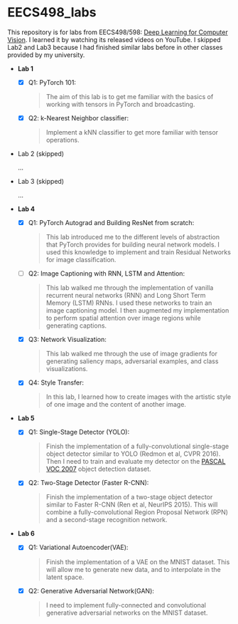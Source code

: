 # EECS498_labs

This repository is for labs from EECS498/598: [Deep Learning for Computer Vision](https://web.eecs.umich.edu/~justincj/teaching/eecs498/FA2020/). I learned it by watching its released videos on YouTube. I skipped Lab2 and Lab3 because I had finished similar labs before in other classes provided by my university.

* **Lab 1**

  - [x] Q1: PyTorch 101:

    > The aim of this lab is to get me familiar with the basics of working with tensors in PyTorch and broadcasting.

  - [x] Q2: k-Nearest Neighbor classifier:

    > Implement a kNN classifier to get more familiar with tensor operations.

    

* Lab 2 (skipped)

  ...

* Lab 3 (skipped)

  ...

* **Lab 4**

  - [x] Q1: PyTorch Autograd and Building ResNet from scratch:

    > This lab introduced me to the different levels of abstraction that PyTorch provides for building neural network models. I used this knowledge to implement and train Residual Networks for image classification.

  - [ ] Q2: Image Captioning with RNN, LSTM and Attention:

    > This lab walked me through the implementation of vanilla recurrent neural networks (RNN) and Long Short Term Memory (LSTM) RNNs. I used these networks to train an image captioning model. I then augmented my implementation to perform spatial attention over image regions while generating captions.

  - [x] Q3: Network Visualization:

    > This lab walked me through the use of image gradients for generating saliency maps, adversarial examples, and class visualizations.

  - [x] Q4: Style Transfer:

    > In this lab, I learned how to create images with the artistic style of one image and the content of another image.

* **Lab 5**

  - [x] Q1: Single-Stage Detector (YOLO):

    > Finish the implementation of a fully-convolutional single-stage object detector similar to YOLO (Redmon et al, CVPR 2016). Then I need to train and evaluate my detector on the [PASCAL VOC 2007](http://host.robots.ox.ac.uk/pascal/VOC/voc2007/index.html) object detection dataset.

  - [x] Q2: Two-Stage Detector (Faster R-CNN):

    > Finish the implementation of a two-stage object detector similar to Faster R-CNN (Ren et al, NeurIPS 2015). This will combine a fully-convolutional Region Proposal Network (RPN) and a second-stage recognition network.

* **Lab 6**

  - [x] Q1: Variational Autoencoder(VAE):

    > Finish the implementation of a VAE on the MNIST dataset. This will allow me to generate new data, and to interpolate in the latent space.

  - [x] Q2: Generative Adversarial Network(GAN):

    > I need to implement fully-connected and convolutional generative adversarial networks on the MNIST dataset.